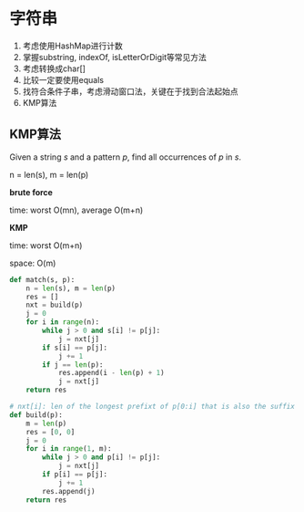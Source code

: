 # 字符串
1.   考虑使用HashMap进行计数
2.   掌握substring, indexOf, isLetterOrDigit等常见方法
3.   考虑转换成char[]
4.   比较一定要使用equals
5.   找符合条件子串，考虑滑动窗口法，关键在于找到合法起始点
6.   KMP算法



## KMP算法

Given a string *s* and a pattern *p*, find all occurrences of *p* in *s*.

n = len(s), m = len(p)

**brute force**

time: worst O(mn), average O(m+n)

**KMP**

time: worst O(m+n)

space: O(m)

```python
def match(s, p):
    n = len(s), m = len(p)
    res = []
    nxt = build(p)
    j = 0
    for i in range(n):
        while j > 0 and s[i] != p[j]:
            j = nxt[j]
        if s[i] == p[j]:
            j += 1
        if j == len(p):
            res.append(i - len(p) + 1)
            j = nxt[j]
    return res

# nxt[i]: len of the longest prefixt of p[0:i] that is also the suffix
def build(p):
    m = len(p)
    res = [0, 0]
    j = 0
    for i in range(1, m):
        while j > 0 and p[i] != p[j]:
            j = nxt[j]
        if p[i] == p[j]:
            j += 1
        res.append(j)
    return res
```

